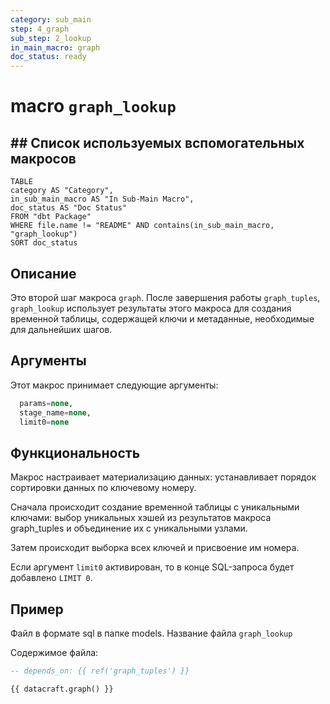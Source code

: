 ```yaml
---
category: sub_main
step: 4_graph
sub_step: 2_lookup
in_main_macro: graph
doc_status: ready
---
```

# macro `graph_lookup`

## ## Список используемых вспомогательных макросов

```dataview
TABLE 
category AS "Category", 
in_sub_main_macro AS "In Sub-Main Macro",
doc_status AS "Doc Status"
FROM "dbt Package"
WHERE file.name != "README" AND contains(in_sub_main_macro, "graph_lookup")
SORT doc_status
```
## Описание

Это второй шаг макроса `graph`. После завершения работы `graph_tuples`, `graph_lookup` использует результаты этого макроса для создания временной таблицы, содержащей ключи и метаданные, необходимые для дальнейших шагов.

## Аргументы

Этот макрос принимает следующие аргументы:
```sql
  params=none,
  stage_name=none,
  limit0=none
```
## Функциональность

Макрос настраивает материализацию данных: устанавливает порядок сортировки данных по ключевому номеру.

Сначала происходит создание временной таблицы с уникальными ключами: выбор уникальных хэшей из результатов макроса graph_tuples и объединение их с уникальными узлами.

Затем происходит выборка всех ключей и присвоение им номера. 

Если аргумент `limit0` активирован, то в конце SQL-запроса будет добавлено `LIMIT 0`.
## Пример

Файл в формате sql в папке models. Название файла `graph_lookup`

Содержимое файла:
```sql
-- depends_on: {{ ref('graph_tuples') }}

{{ datacraft.graph() }}
```
